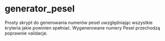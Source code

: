 # generator_pesel

Prosty skrypt do generowania numerów pesel uwzględniając wszystkie kryteria jakie powinien spełniać. Wygenerowane numery Pesel przechodzą poprawnie validacje.
